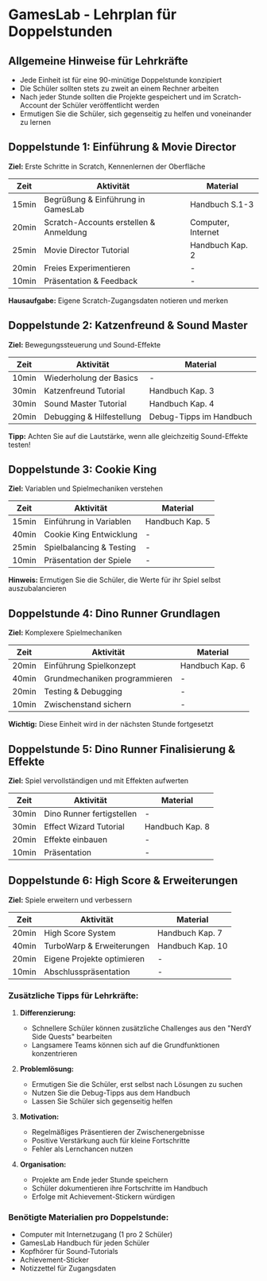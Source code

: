 # GamesLab - Lehrplan für Doppelstunden

## Allgemeine Hinweise für Lehrkräfte

- Jede Einheit ist für eine 90-minütige Doppelstunde konzipiert
- Die Schüler sollten stets zu zweit an einem Rechner arbeiten
- Nach jeder Stunde sollten die Projekte gespeichert und im Scratch-Account der Schüler veröffentlicht werden
- Ermutigen Sie die Schüler, sich gegenseitig zu helfen und voneinander zu lernen

## Doppelstunde 1: Einführung & Movie Director
**Ziel:** Erste Schritte in Scratch, Kennenlernen der Oberfläche

| Zeit  | Aktivität                              | Material           |
| ----- | -------------------------------------- | ------------------ |
| 15min | Begrüßung & Einführung in GamesLab     | Handbuch S.1-3     |
| 20min | Scratch-Accounts erstellen & Anmeldung | Computer, Internet |
| 25min | Movie Director Tutorial                | Handbuch Kap. 2    |
| 20min | Freies Experimentieren                 | -                  |
| 10min | Präsentation & Feedback                | -                  |

**Hausaufgabe:** Eigene Scratch-Zugangsdaten notieren und merken

## Doppelstunde 2: Katzenfreund & Sound Master
**Ziel:** Bewegungssteuerung und Sound-Effekte

| Zeit  | Aktivität                 | Material                |
| ----- | ------------------------- | ----------------------- |
| 10min | Wiederholung der Basics   | -                       |
| 30min | Katzenfreund Tutorial     | Handbuch Kap. 3         |
| 30min | Sound Master Tutorial     | Handbuch Kap. 4         |
| 20min | Debugging & Hilfestellung | Debug-Tipps im Handbuch |

**Tipp:** Achten Sie auf die Lautstärke, wenn alle gleichzeitig Sound-Effekte testen!

## Doppelstunde 3: Cookie King
**Ziel:** Variablen und Spielmechaniken verstehen

| Zeit  | Aktivität                | Material        |
| ----- | ------------------------ | --------------- |
| 15min | Einführung in Variablen  | Handbuch Kap. 5 |
| 40min | Cookie King Entwicklung  | -               |
| 25min | Spielbalancing & Testing | -               |
| 10min | Präsentation der Spiele  | -               |

**Hinweis:** Ermutigen Sie die Schüler, die Werte für ihr Spiel selbst auszubalancieren

## Doppelstunde 4: Dino Runner Grundlagen
**Ziel:** Komplexere Spielmechaniken

| Zeit  | Aktivität                     | Material        |
| ----- | ----------------------------- | --------------- |
| 20min | Einführung Spielkonzept       | Handbuch Kap. 6 |
| 40min | Grundmechaniken programmieren | -               |
| 20min | Testing & Debugging           | -               |
| 10min | Zwischenstand sichern         | -               |

**Wichtig:** Diese Einheit wird in der nächsten Stunde fortgesetzt

## Doppelstunde 5: Dino Runner Finalisierung & Effekte
**Ziel:** Spiel vervollständigen und mit Effekten aufwerten

| Zeit  | Aktivität                 | Material        |
| ----- | ------------------------- | --------------- |
| 30min | Dino Runner fertigstellen | -               |
| 30min | Effect Wizard Tutorial    | Handbuch Kap. 8 |
| 20min | Effekte einbauen          | -               |
| 10min | Präsentation              | -               |

## Doppelstunde 6: High Score & Erweiterungen
**Ziel:** Spiele erweitern und verbessern

| Zeit  | Aktivität                  | Material         |
| ----- | -------------------------- | ---------------- |
| 20min | High Score System          | Handbuch Kap. 7  |
| 40min | TurboWarp & Erweiterungen  | Handbuch Kap. 10 |
| 20min | Eigene Projekte optimieren | -                |
| 10min | Abschlusspräsentation      | -                |

### Zusätzliche Tipps für Lehrkräfte:

1. **Differenzierung:**
   - Schnellere Schüler können zusätzliche Challenges aus den "NerdY Side Quests" bearbeiten
   - Langsamere Teams können sich auf die Grundfunktionen konzentrieren

2. **Problemlösung:**
   - Ermutigen Sie die Schüler, erst selbst nach Lösungen zu suchen
   - Nutzen Sie die Debug-Tipps aus dem Handbuch
   - Lassen Sie Schüler sich gegenseitig helfen

3. **Motivation:**
   - Regelmäßiges Präsentieren der Zwischenergebnisse
   - Positive Verstärkung auch für kleine Fortschritte
   - Fehler als Lernchancen nutzen

4. **Organisation:**
   - Projekte am Ende jeder Stunde speichern
   - Schüler dokumentieren ihre Fortschritte im Handbuch
   - Erfolge mit Achievement-Stickern würdigen

### Benötigte Materialien pro Doppelstunde:

- Computer mit Internetzugang (1 pro 2 Schüler)
- GamesLab Handbuch für jeden Schüler
- Kopfhörer für Sound-Tutorials
- Achievement-Sticker
- Notizzettel für Zugangsdaten